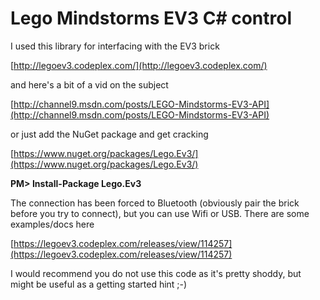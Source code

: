 # Lego Mindstorms EV3 C# control #

I used this library for interfacing with the EV3 brick

[http://legoev3.codeplex.com/](http://legoev3.codeplex.com/)

and here's a bit of a vid on the subject

[http://channel9.msdn.com/posts/LEGO-Mindstorms-EV3-API](http://channel9.msdn.com/posts/LEGO-Mindstorms-EV3-API)

or just add the NuGet package and get cracking

[https://www.nuget.org/packages/Lego.Ev3/](https://www.nuget.org/packages/Lego.Ev3/)

**PM> Install-Package Lego.Ev3**

The connection has been forced to Bluetooth (obviously pair the brick before you try to connect), but you can use Wifi or USB. There are some examples/docs here

[https://legoev3.codeplex.com/releases/view/114257](https://legoev3.codeplex.com/releases/view/114257)

I would recommend you do not use this code as it's pretty shoddy, but might be useful as a getting started hint ;-)
